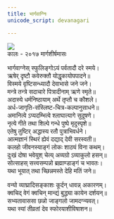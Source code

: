 ```yaml
---
title: भार्गवाग्निः
unicode_script: devanagari

---
```


[![](https://i.imgur.com/gBBeUoH.jpg)](https://i.imgur.com/gBBeUoH.jpg)  
कालः \- २०१७ मार्गशीर्षमासः


भार्गवाग्नेस् स्फुलिङ्गोऽयं पर्वतादौ दरे स्मये।  
ऋषेर् दृष्टौ कवेरुक्तौ योद्धृकायोपपादने॥  
विस्मये वृष्टिसन्ध्यादौ देवाभासे जने जने।  
मन्त्रे तन्त्रे सदाचारे पित्रादीनाम् ऋणे स्मृते॥  
अदास्ये धर्मनिष्ठायाम् अर्थे तृप्तौ च कौशले।  
अर्ध-जागृति-संस्लिष्ट-चित्र-कल्पानुसाधने॥    
अमानित्वे ऽप्यदम्भित्वे श्लाघात्यागे सुदूषणे।  
नृत्ये गीते तथा शिल्पे गन्धे पुष्पे मृदुस्पृशे॥    
एतेषु तुष्टिर् अद्धास्य रतौ पुत्राभिवर्धने।  
आत्मज्ञानं स्थिरं ह्येवं दद्याद् देवी सरस्वती॥  
कलहो जीवनस्याङ्गं लोकः शाठ्यं विना कथम्।  
दुःखं दोषा भवेयुश् चेत्य् अव्यग्रो ऽव्याकुलो हसन्॥  
सोत्साहस् सत्त्वसम्पन्नो ब्रह्माण्डाङ्गं च भावतः।  
यथा भूयात् तथा च्छिन्नमस्ते देहि मतिं जने॥

वन्यो व्याघ्रादिसङ्काशः कूर्दन् धावन्न् अकारणम्।  
क्वचिद् वेगं क्वचिन् मान्द्यं बुद्ध्या कायेन दर्शयन्॥  
सभ्यतावाससा छन्नो जाङ्गलो जामदग्न्यवत्।  
यथा स्यां तीव्रतां देव स्फोरयाशीविषाशन॥
